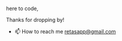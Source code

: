 here to code,
  
Thanks for dropping by!

- 📫 How to reach me retasapp@gmail.com

<!---
Bangstardo/Bangstardo is a ✨ special ✨ repository because its `README.md` (this file) appears on your GitHub profile.
You can click the Preview link to take a look at your changes.
--->
